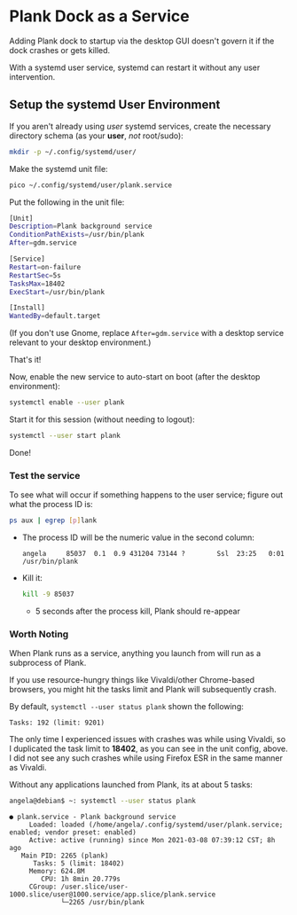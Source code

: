 # Plank Dock as a Service
Adding Plank dock to startup via the desktop GUI doesn't govern it if the dock crashes or gets killed.

With a systemd user service, systemd can restart it without any user intervention.

## Setup the systemd User Environment
If you aren't already using *user* systemd services, create the necessary directory schema (as your **user**, *not* root/sudo):
```bash
mkdir -p ~/.config/systemd/user/
```

Make the systemd unit file:
```bash
pico ~/.config/systemd/user/plank.service
```

Put the following in the unit file:
```bash
[Unit]
Description=Plank background service
ConditionPathExists=/usr/bin/plank
After=gdm.service

[Service]
Restart=on-failure
RestartSec=5s
TasksMax=18402
ExecStart=/usr/bin/plank

[Install]
WantedBy=default.target
```
(If you don't use Gnome, replace `After=gdm.service` with a desktop service relevant to your desktop environment.)

That's it!

Now, enable the new service to auto-start on boot (after the desktop environment):
```bash
systemctl enable --user plank
```

Start it for this session (without needing to logout):
```bash
systemctl --user start plank
```
Done!

### Test the service
To see what will occur if something happens to the user service; figure out what the process ID is:
```bash
ps aux | egrep [p]lank
```
- The process ID will be the numeric value in the second column:
  ```text
  angela     85037  0.1  0.9 431204 73144 ?        Ssl  23:25   0:01 /usr/bin/plank
  ```
- Kill it:
  ```bash
  kill -9 85037
  ```
    - 5 seconds after the process kill, Plank should re-appear

### Worth Noting
When Plank runs as a service, anything you launch from will run as a subprocess of Plank.

If you use resource-hungry things like Vivaldi/other Chrome-based browsers, you might hit the tasks limit and Plank will subsequently crash.

By default, `systemctl --user status plank` shown the following:
```text
Tasks: 192 (limit: 9201)
```

The only time I experienced issues with crashes was while using Vivaldi, so I duplicated the task limit to **18402**, as you can see in the unit config, above.  I did not see any such crashes while using Firefox ESR in the same manner as Vivaldi.

Without any applications launched from Plank, its at about 5 tasks:
```bash
angela@debian$ ~: systemctl --user status plank
```
```text
● plank.service - Plank background service
     Loaded: loaded (/home/angela/.config/systemd/user/plank.service; enabled; vendor preset: enabled)
     Active: active (running) since Mon 2021-03-08 07:39:12 CST; 8h ago
   Main PID: 2265 (plank)
      Tasks: 5 (limit: 18402)
     Memory: 624.8M
        CPU: 1h 8min 20.779s
     CGroup: /user.slice/user-1000.slice/user@1000.service/app.slice/plank.service
             └─2265 /usr/bin/plank
```
